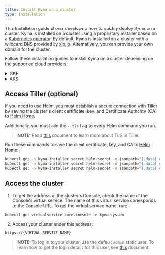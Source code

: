 ```yaml
---
title: Install Kyma on a cluster
type: Installation
---
```


This Installation guide shows developers how to quickly deploy Kyma on a cluster. Kyma is installed on a cluster using a proprietary installer based on a [Kubernetes operator](https://coreos.com/operators/). By default, Kyma is installed on a cluster with a wildcard DNS provided by [xip.io](http://xip.io). Alternatively, you can provide your own domain for the cluster.

Follow these installation guides to install Kyma on a cluster depending on the supported cloud providers:
<div tabs>
  <details>
  <summary>
  GKE
  </summary>

This Installation guide shows developers how to quickly deploy Kyma on a [Google Kubernetes Engine](https://cloud.google.com/kubernetes-engine/) (GKE) cluster.

## Prerequisites
- [Google Cloud Platform](https://console.cloud.google.com/) (GCP) project with Kubernetes Engine API enabled
- [kubectl](https://kubernetes.io/docs/tasks/tools/install-kubectl/) 1.12.0
- [Docker](https://www.docker.com/)
- [Docker Hub](https://hub.docker.com/) account
- [gcloud](https://cloud.google.com/sdk/gcloud/)
- [wget](https://www.gnu.org/software/wget/)
- A domain for your GKE cluster (optional)

>**TIP:** Get a free domain for your cluster using services like [freenom.com](https://www.freenom.com) or similar.

## Prepare the GKE cluster

1. Select a name for your cluster. Set the cluster name and the name of your GCP project as environment variables. Run:
    ```
    export CLUSTER_NAME={CLUSTER_NAME_YOU_WANT}
    export PROJECT={YOUR_GCP_PROJECT}
    ```

2. Create a cluster in the `europe-west1` region. Run:
    ```
    gcloud container --project "$PROJECT" clusters \
    create "$CLUSTER_NAME" --zone "europe-west1-b" \
    --cluster-version "1.12.5" --machine-type "n1-standard-4" \
    --addons HorizontalPodAutoscaling,HttpLoadBalancing,KubernetesDashboard
    ```

3. Install Tiller on your GKE cluster. Run:

    ```
    kubectl apply -f https://raw.githubusercontent.com/kyma-project/kyma/{RELEASE_TAG}/installation/resources/tiller.yaml
    ```

4. Add your account as the cluster administrator:
    ```
    kubectl create clusterrolebinding cluster-admin-binding --clusterrole=cluster-admin --user=$(gcloud config get-value account)
    ```

## DNS setup and TLS certificate generation (optional)

>**NOTE:** Execute instructions from this section only if you want to use your own domain. Otherwise, proceed to **Prepare the installation configuration file** section.

### Delegate the management of your domain to Google Cloud DNS

Follow these steps:

1. Export the domain name, project name, and DNS zone name as environment variables. Run the commands listed below:

    ```
    export DOMAIN={YOUR_SUBDOMAIN}
    export DNS_NAME={YOUR_DOMAIN}.
    export PROJECT={YOUR_GOOGLE_PROJECT_ID}
    export DNS_ZONE={YOUR_DNS_ZONE}
    ```
    Example:
    ```
    export DOMAIN=my.kyma-demo.ga
    export DNS_NAME=kyma-demo.ga.
    export PROJECT=kyma-demo-235208
    export DNS_ZONE=myzone
    ```

2. Create a DNS-managed zone in your Google project. Run:

    ```
    gcloud dns --project=$PROJECT managed-zones create $DNS_ZONE --description= --dns-name=$DNS_NAME
    ```

    Alternatively, create it through the GCP UI. Navigate go to **Network Services** in the **Network** section, click **Cloud DNS** and select **Create Zone**.

3. Delegate your domain to Google name servers.

    - Get the list of the name servers from the zone details. This is a sample list:
      ```
      ns-cloud-b1.googledomains.com.
      ns-cloud-b2.googledomains.com.
      ns-cloud-b3.googledomains.com.
      ns-cloud-b4.googledomains.com.
      ```

    - Set up your domain to use these name servers.

4. Check if everything is set up correctly and your domain is managed by Google name servers. Run:
    ```
    host -t ns $DNS_NAME
    ```
    A successful response returns the list of the name servers you fetched from GCP.

### Get the TLS certificate

1. Create a folder for certificates. Run:
    ```
    mkdir letsencrypt
    ```
2. Create a new service account and assign it to the `dns.admin` role. Run these commands:
    ```
    gcloud iam service-accounts create dnsmanager --display-name "dnsmanager" --project "$PROJECT"
    ```
    ```
    gcloud projects add-iam-policy-binding $PROJECT \
        --member serviceAccount:dnsmanager@$PROJECT.iam.gserviceaccount.com --role roles/dns.admin
    ```

3. Generate an access key for this account in the `letsencrypt` folder. Run:
    ```
    gcloud iam service-accounts keys create ./letsencrypt/key.json --iam-account dnsmanager@$PROJECT.iam.gserviceaccount.com
    ```
4. Run the Certbot Docker image with the `letsencrypt` folder mounted. Certbot uses the key to apply DNS challenge for the certificate request and stores the TLS certificates in that folder. Run:
    ```
    docker run -it --name certbot --rm \
        -v "$(pwd)/letsencrypt:/etc/letsencrypt" \
        certbot/dns-google \
        certonly \
        -m YOUR_EMAIL_HERE --agree-tos --no-eff-email \
        --dns-google \
        --dns-google-credentials /etc/letsencrypt/key.json \
        --server https://acme-v02.api.letsencrypt.org/directory \
        -d "*.$DOMAIN"
    ```

5. Export the certificate and key as environment variables. Run these commands:

    ```
    export TLS_CERT=$(cat ./letsencrypt/live/$DOMAIN/fullchain.pem | base64 | sed 's/ /\\ /g')
    export TLS_KEY=$(cat ./letsencrypt/live/$DOMAIN/privkey.pem | base64 | sed 's/ /\\ /g')
    ```

## Prepare the installation configuration file

### Using the latest GitHub release

>**NOTE:** You can use Kyma version 0.8 or higher.

1. Go to [this](https://github.com/kyma-project/kyma/releases/) page and choose the latest release.

2. Export the release version as an environment variable. Run:
    ```
    export LATEST={KYMA_RELEASE_VERSION}
    ```

3. Download the `kyma-config-cluster.yaml` and `kyma-installer-cluster.yaml` files from the latest release. Run:
   ```
   wget https://github.com/kyma-project/kyma/releases/download/$LATEST/kyma-config-cluster.yaml
   wget https://github.com/kyma-project/kyma/releases/download/$LATEST/kyma-installer-cluster.yaml
   ```

4. Prepare the deployment file.

    - Run this command if you use the `xip.io` default domain:
    ```
    cat kyma-installer-cluster.yaml <(echo -e "\n---") kyma-config-cluster.yaml | sed -e "s/__.*__//g" > my-kyma.yaml
    ```

    - Run this command if you use your own domain:
    ```
    cat kyma-installer-cluster.yaml <(echo -e "\n---") kyma-config-cluster.yaml | sed -e "s/__DOMAIN__/$DOMAIN/g" | sed -e "s/__TLS_CERT__/$TLS_CERT/g" | sed -e "s/__TLS_KEY__/$TLS_KEY/g" | sed -e "s/__.*__//g" > my-kyma.yaml
    ```
    
    > **NOTE:** If you deploy Kyma with GKE version 1.12.6-gke.X and above, follow these steps to prepare the deployment file. 
        
    - Run this command if you use the `xip.io` default domain:
        
    ```
    cat kyma-installer-cluster.yaml <(echo -e "\n---") kyma-config-cluster.yaml | sed -e "s/__PROMTAIL_CONFIG_NAME__/promtail-k8s-1-14.yaml/g" | sed -e "s/__.*__//g" > my-kyma.yaml
    ```
    
    - Run this command if you use your own domain:
    ```
    cat kyma-installer-cluster.yaml <(echo -e "\n---") kyma-config-cluster.yaml | sed -e "s/__PROMTAIL_CONFIG_NAME__/promtail-k8s-1-14.yaml/g" | sed -e "s/__DOMAIN__/$DOMAIN/g" | sed -e "s/__TLS_CERT__/$TLS_CERT/g" | sed -e "s/__TLS_KEY__/$TLS_KEY/g" | sed -e "s/__.*__//g" > my-kyma.yaml
    ```
    
5. The output of this operation is the `my_kyma.yaml` file. Use it to deploy Kyma on your GKE cluster.

### Using your own image

1. Checkout [kyma-project](https://github.com/kyma-project/kyma) and enter the root folder.

2. Build an image that is based on the current Installer image and includes the current installation and resources charts. Run:

    ```
    docker build -t kyma-installer:latest -f tools/kyma-installer/kyma.Dockerfile .
    ```

3. Push the image to your Docker Hub:
    ```
    docker tag kyma-installer:latest {YOUR_DOCKER_LOGIN}/kyma-installer:latest
    docker push {YOUR_DOCKER_LOGIN}/kyma-installer:latest
    ```

4. Prepare the deployment file:

    - Run this command if you use the `xip.io` default domain:
    ```
    (cat installation/resources/installer.yaml ; echo "---" ; cat installation/resources/installer-config-cluster.yaml.tpl ; echo "---" ; cat installation/resources/installer-cr-cluster.yaml.tpl) | sed -e "s/__.*__//g" > my-kyma.yaml
    ```

    - Run this command if you use your own domain:
    ```
    (cat installation/resources/installer.yaml ; echo "---" ; cat installation/resources/installer-config-cluster.yaml.tpl ; echo "---" ; cat installation/resources/installer-cr-cluster.yaml.tpl) | sed -e "s/__DOMAIN__/$DOMAIN/g" |sed -e "s/__TLS_CERT__/$TLS_CERT/g" | sed -e "s/__TLS_KEY__/$TLS_KEY/g" | sed -e "s/__.*__//g" > my-kyma.yaml
    ```
    > **NOTE:** If you deploy Kyma with GKE version 1.12.6-gke.X and above, follow these steps to prepare the deployment file. 
        
    - Run this command if you use the `xip.io` default domain:
    ```
    (cat installation/resources/installer.yaml ; echo "---" ; cat installation/resources/installer-config-cluster.yaml.tpl ; echo "---" ; cat installation/resources/installer-cr-cluster.yaml.tpl) | sed -e "s/__PROMTAIL_CONFIG_NAME__/promtail-k8s-1-14.yaml/g" | sed -e "s/__.*__//g" > my-kyma.yaml
    ```

    - Run this command if you use your own domain:
    ```
    (cat installation/resources/installer.yaml ; echo "---" ; cat installation/resources/installer-config-cluster.yaml.tpl ; echo "---" ; cat installation/resources/installer-cr-cluster.yaml.tpl) | sed -e "s/__PROMTAIL_CONFIG_NAME__/promtail-k8s-1-14.yaml/g" | sed -e "s/__DOMAIN__/$DOMAIN/g" |sed -e "s/__TLS_CERT__/$TLS_CERT/g" | sed -e "s/__TLS_KEY__/$TLS_KEY/g" | sed -e "s/__.*__//g" > my-kyma.yaml
    ```
    
5. The output of this operation is the `my_kyma.yaml` file. Modify it to fetch the proper image with the changes you made ([YOUR_DOCKER_LOGIN]/kyma-installer:latest). Use the modified file to deploy Kyma on your GKE cluster.

## Deploy Kyma

1. Configure kubectl to use your new cluster. Run:
    ```
    gcloud container clusters get-credentials $CLUSTER_NAME --zone europe-west1-b --project $PROJECT
    ```

2. Deploy Kyma using the `my-kyma` custom configuration file you created. Run:
    ```
    kubectl apply -f my-kyma.yaml
    ```

3. Check if the Pods of Tiller and the Kyma Installer are running:
    ```
    kubectl get pods --all-namespaces
    ```

4. Start Kyma installation:
    ```
    kubectl label installation/kyma-installation action=install
    ```

5. To watch the installation progress, run:
    ```
    while true; do \
      kubectl -n default get installation/kyma-installation -o jsonpath="{'Status: '}{.status.state}{', description: '}{.status.description}"; echo; \
      sleep 5; \
    done
    ```
    After the installation process is finished, the `Status: Installed, description: Kyma installed` message appears.
    In case of an error, you can fetch the logs from the Installer by running:
    ```
    kubectl -n kyma-installer logs -l 'name=kyma-installer'
    ```

## Add the xip.io self-signed certificate to your OS trusted certificates

>**NOTE:** Skip this section if you use your own domain.

After the installation, add the custom Kyma [`xip.io`](http://xip.io/) self-signed certificate to the trusted certificates of your OS. For MacOS, run:
  ```
  tmpfile=$(mktemp /tmp/temp-cert.XXXXXX) \
  && kubectl get configmap  net-global-overrides -n kyma-installer -o jsonpath='{.data.global\.ingress\.tlsCrt}'  | base64 --decode > $tmpfile \
  && sudo security add-trusted-cert -d -r trustRoot -k /Library/Keychains/System.keychain $tmpfile \
  && rm $tmpfile
  ```

## Configure DNS for the cluster load balancer (optional)

>**NOTE:** Execute instructions from this section only if you want to use your own domain.

1. Export the domain of your cluster and DNS zone as environment variables. Run:
    ```
    export DOMAIN=$(kubectl get cm net-global-overrides -n kyma-installer -o jsonpath='{.data.global\.ingress\.domainName}')
    export DNS_ZONE={YOUR_DNS_ZONE}
    ```

2. To add DNS entries, run these commands:
    ```
    export EXTERNAL_PUBLIC_IP=$(kubectl get service -n istio-system istio-ingressgateway -o jsonpath="{.status.loadBalancer.ingress[0].ip}")

    export APISERVER_PUBLIC_IP=$(kubectl get service -n kyma-system apiserver-proxy-ssl -o jsonpath="{.status.loadBalancer.ingress[0].ip}")

    export REMOTE_ENV_IP=$(kubectl get service -n kyma-system application-connector-ingress-nginx-ingress-controller -o jsonpath="{.status.loadBalancer.ingress[0].ip}")

    gcloud dns --project=$PROJECT record-sets transaction start --zone=$DNS_ZONE

    gcloud dns --project=$PROJECT record-sets transaction add $EXTERNAL_PUBLIC_IP --name=\*.$DOMAIN. --ttl=60 --type=A --zone=$DNS_ZONE

    gcloud dns --project=$PROJECT record-sets transaction add $REMOTE_ENV_IP --name=\gateway.$DOMAIN. --ttl=60 --type=A --zone=$DNS_ZONE

    gcloud dns --project=$PROJECT record-sets transaction add $APISERVER_PUBLIC_IP --name=\apiserver.$DOMAIN. --ttl=60 --type=A --zone=$DNS_ZONE

    gcloud dns --project=$PROJECT record-sets transaction execute --zone=$DNS_ZONE
    ```
  </details>
  <details>
  <summary>
  AKS
  </summary>

This Installation guide shows developers how to quickly deploy Kyma on an [Azure Kubernetes Service](https://azure.microsoft.com/services/kubernetes-service/) (AKS) cluster.

## Prerequisites
- [Microsoft Azure](https://azure.microsoft.com)
- [Kubernetes](https://kubernetes.io/) 1.12
- Tiller 2.10.0 or higher
- [Docker](https://www.docker.com/)
- [Docker Hub](https://hub.docker.com/) account
- [az](https://docs.microsoft.com/en-us/cli/azure/install-azure-cli)
- A domain for your AKS cluster (optional)

>**TIP:** Get a free domain for your cluster using services like [freenom.com](https://www.freenom.com) or similar.

## Prepare the AKS cluster

Set the following environment variables:
1. Select a name for your cluster. Set the cluster name, the resource group and region as environment variables. Run:
  ```
  export RS_GROUP={YOUR_RESOURCE_GROUP_NAME}
  export CLUSTER_NAME={YOUR_CLUSTER_NAME}
  export REGION={YOUR_REGION} #westeurope
  ```

2. Create a resource group that will contain all your resources:
   ```
   az group create --name $RS_GROUP --location $REGION
   ```

3. Create an AKS cluster. Run:
    ```
    az aks create \
      --resource-group $RS_GROUP \
      --name $CLUSTER_NAME \
      --node-vm-size "Standard_DS2_v2" \
      --kubernetes-version 1.10.9 \
      --enable-addons "monitoring,http_application_routing" \
      --generate-ssh-keys
    ```
4. To configure kubectl to use your new cluster, run:
    ```
    az aks get-credentials --resource-group $RS_GROUP --name $CLUSTER_NAME
    ```

5. Install Tiller and add additional privileges to be able to access readiness probes endpoints on your AKS cluster.
    * Installation from release
    ```
    kubectl apply -f https://raw.githubusercontent.com/kyma-project/kyma/$KYMA_RELEASE_VERSION/installation/resources/tiller.yaml
    kubectl apply -f https://raw.githubusercontent.com/kyma-project/kyma/$KYMA_RELEASE_VERSION/installation/resources/azure-crb-for-healthz.yaml
    ```
    * If you install Kyma from sources, check out [kyma-project](https://github.com/kyma-project/kyma) and enter the root folder. Run:
    ```
    kubectl apply -f installation/resources/tiller.yaml
    kubectl apply -f installation/resources/azure-crb-for-healthz.yaml
    
## DNS setup and TLS certificate generation (optional)

>**NOTE:** Execute instructions from this section only if you want to use your own domain. Otherwise, proceed to **Prepare the installation configuration file** section.

### Delegate the management of your domain to Azure DNS

Follow these steps:

1. Export the domain name, the sub-domain, and the resource group name as environment variables. Run these commands:

    ```
    export DNS_DOMAIN={YOUR_DOMAIN} # example.com
    export SUB_DOMAIN={YOUR_SUBDOMAIN} # cluster (in this case the full name of your cluster is cluster.example.com)
    export RS_GROUP={YOUR_RESOURCE_GROUP_NAME}
    ```

2. Create a DNS-managed zone in your Azure subscription. Run:

    ```
    az network dns zone create -g $RS_GROUP -n $DNS_DOMAIN
    ```

    Alternatively, create it through the Azure UI. In the **Networking** section, go to **All services**, click **DNS zones**, and select **Add**.

3. Delegate your domain to Azure name servers.

    - Get the list of the name servers from the zone details. This is a sample list:
      ```
      ns1-05.azure-dns.com.
      ns2-05.azure-dns.net.
      ns3-05.azure-dns.org.
      ns4-05.azure-dns.info.
      ```

    - Set up your domain to use these name servers.

4. Check if everything is set up correctly and your domain is managed by Azure name servers. Run:
    ```
    host -t ns $DNS_DOMAIN
    ```
    A successful response returns the list of the name servers you fetched from Azure.

### Get the TLS certificate

>**NOTE:** Azure DNS is not yet supported by Certbot so you must perform manual verification.

1. Create a folder for certificates. Run:
    ```
    mkdir letsencrypt
    ```
2. Export your email address as an environment variable:
    ```
    export YOUR_EMAIL={YOUR_EMAIL}
    ```
3. To get the certificate, run the Certbot Docker image with the `letsencrypt` folder mounted. Certbot stores the TLS certificates in that folder.
    ```
    docker run -it --name certbot --rm \
        -v "$(pwd)/letsencrypt:/etc/letsencrypt" \
        certbot/certbot \
        certonly \
        -m $YOUR_EMAIL --agree-tos --no-eff-email \
        --manual \
        --manual-public-ip-logging-ok \
        --preferred-challenges dns \
        --server https://acme-v02.api.letsencrypt.org/directory \
        -d "*.$SUB_DOMAIN.$DNS_DOMAIN"
    ```
    You will see the following message:

    ```
    Please deploy a DNS TXT record under the name
    _acme-challenge.rc2-test.kyma.online with the following value:

    # TXT_VALUE

    Before continuing, verify the record is deployed.
    ```
    Copy the `TXT_VALUE`.

3. Open a new terminal and export these environment variables:
    ```
    export DNS_DOMAIN={YOUR_DOMAIN} # example.com
    export SUB_DOMAIN={YOUR_SUBDOMAIN} # cluster (in this case the full name of your cluster is cluster.example.com)
    export RS_GROUP={YOUR_RESOURCE_GROUP_NAME}
    ```

4. Export the `TXT_VALUE`.

    ```
    export TXT_VALUE={YOUR_TXT_VALUE}
    ```
    To modify TXT record for your domain, run:
    ```
    az network dns record-set txt delete -n "_acme-challenge.$SUB_DOMAIN" -g $RS_GROUP -z $DNS_DOMAIN --yes
    az network dns record-set txt create -n "_acme-challenge.$SUB_DOMAIN" -g $RS_GROUP -z $DNS_DOMAIN --ttl 60 > /dev/null
    az network dns record-set txt add-record -n "_acme-challenge.$SUB_DOMAIN" -g $RS_GROUP -z $DNS_DOMAIN --value $TXT_VALUE
    ```
5. Go back to the first console, wait about 2 minutes and press enter.

6. Export the certificate and key as environment variables. Run these commands:

    ```
    export TLS_CERT=$(cat ./letsencrypt/live/$SUB_DOMAIN.$DNS_DOMAIN/fullchain.pem | base64 | sed 's/ /\\ /g')
    export TLS_KEY=$(cat ./letsencrypt/live/$SUB_DOMAIN.$DNS_DOMAIN/privkey.pem | base64 | sed 's/ /\\ /g')
    ```

## Prepare the installation configuration file

### Using the latest GitHub release

>**NOTE:** You can use Kyma version 0.8 or higher.

1. Go to [this](https://github.com/kyma-project/kyma/releases/) page and choose the latest release.

2. Export the release version as an environment variable. Run:
    ```
    export LATEST={KYMA_RELEASE_VERSION}
    ```

3. Download the `kyma-config-cluster.yaml` and `kyma-installer-cluster.yaml` files from the latest release. Run:
   ```
   wget https://github.com/kyma-project/kyma/releases/download/$LATEST/kyma-config-cluster.yaml
   wget https://github.com/kyma-project/kyma/releases/download/$LATEST/kyma-installer-cluster.yaml
   ```

4. Prepare the deployment file.

    - Run this command if you use the `xip.io` default domain:
    ```
    cat kyma-installer-cluster.yaml <(echo -e "\n---") kyma-config-cluster.yaml | sed -e "s/__PROXY_EXCLUDE_IP_RANGES__/10.0.0.1/g" | sed -e "s/__.*__//g" > my-kyma.yaml
    ```

    - Run this command if you use your own domain:
    ```
    cat kyma-installer-cluster.yaml <(echo -e "\n---") kyma-config-cluster.yaml | sed -e "s/__PROXY_EXCLUDE_IP_RANGES__/10.0.0.1/g" | sed -e "s/__DOMAIN__/$SUB_DOMAIN.$DNS_DOMAIN/g" | sed -e "s/__TLS_CERT__/$TLS_CERT/g" | sed -e "s/__TLS_KEY__/$TLS_KEY/g" | sed -e "s/__.*__//g" > my-kyma.yaml
    ```
    
    > **NOTE:** If you deploy Kyma with kubernetes version 1.14 and above, please use following steps to prepare the deployment file. 
        
    - Run this command if you use the `xip.io` default domain:
    ```
    cat kyma-installer-cluster.yaml <(echo -e "\n---") kyma-config-cluster.yaml | sed -e "s/__PROMTAIL_CONFIG_NAME__/promtail-k8s-1-14.yaml/g" | sed -e "s/__PROXY_EXCLUDE_IP_RANGES__/10.0.0.1/g" | sed -e "s/__.*__//g" > my-kyma.yaml
    ```

    - Run this command if you use your own domain:
    ```
    cat kyma-installer-cluster.yaml <(echo -e "\n---") kyma-config-cluster.yaml | sed -e "s/__PROMTAIL_CONFIG_NAME__/promtail-k8s-1-14.yaml/g" | sed -e "s/__PROXY_EXCLUDE_IP_RANGES__/10.0.0.1/g" | sed -e "s/__DOMAIN__/$SUB_DOMAIN.$DNS_DOMAIN/g" | sed -e "s/__TLS_CERT__/$TLS_CERT/g" | sed -e "s/__TLS_KEY__/$TLS_KEY/g" | sed -e "s/__.*__//g" > my-kyma.yaml
    ```
    
5. The output of this operation is the `my_kyma.yaml` file. Use it to deploy Kyma on your GKE cluster.


### Using your own image

1. Checkout [kyma-project](https://github.com/kyma-project/kyma) and enter the root folder.

2. Build an image that is based on the current Installer image and includes the current installation and resources charts. Run:

    ```
    docker build -t kyma-installer:latest -f tools/kyma-installer/kyma.Dockerfile .
    ```

3. Push the image to your Docker Hub:
    ```
    docker tag kyma-installer:latest {YOUR_DOCKER_LOGIN}/kyma-installer:latest
    docker push {YOUR_DOCKER_LOGIN}/kyma-installer:latest
    ```

4. Prepare the deployment file:

    - Run this command if you use the `xip.io` default domain:
    ```
    (cat installation/resources/installer.yaml ; echo "\n---" ; cat installation/resources/installer-config-cluster.yaml.tpl ; echo "\n---" ; cat installation/resources/installer-cr-cluster.yaml.tpl) | sed -e "s/__PROXY_EXCLUDE_IP_RANGES__/10.0.0.1/g" | sed -e "s/__.*__//g" > my-kyma.yaml
    ```

    - Run this command if you use your own domain:
    ```
    (cat installation/resources/installer.yaml ; echo "\n---" ; cat installation/resources/installer-config-cluster.yaml.tpl ; echo "\n---" ; cat installation/resources/installer-cr-cluster.yaml.tpl) | sed -e "s/__PROXY_EXCLUDE_IP_RANGES__/10.0.0.1/g" | sed -e "s/__DOMAIN__/$SUB_DOMAIN.$DNS_DOMAIN/g" | sed -e "s/__TLS_CERT__/$TLS_CERT/g" | sed -e "s/__TLS_KEY__/$TLS_KEY/g" | sed -e "s/__.*__//g" > my-kyma.yaml
    ```
    > **NOTE:** If you deploy Kyma with kubernetes version 1.14 and above, please use following steps to prepare the deployment file. 
    - Run this command if you use the `xip.io` default domain:
    ```
    (cat installation/resources/installer.yaml ; echo "\n---" ; cat installation/resources/installer-config-cluster.yaml.tpl ; echo "\n---" ; cat installation/resources/installer-cr-cluster.yaml.tpl) | sed -e "s/__PROMTAIL_CONFIG_NAME__/promtail-k8s-1-14.yaml/g" | sed -e "s/__PROXY_EXCLUDE_IP_RANGES__/10.0.0.1/g" | sed -e "s/__.*__//g" > my-kyma.yaml
    ```

    - Run this command if you use your own domain:
    ```
    (cat installation/resources/installer.yaml ; echo "\n---" ; cat installation/resources/installer-config-cluster.yaml.tpl ; echo "\n---" ; cat installation/resources/installer-cr-cluster.yaml.tpl) | sed -e "s/__PROMTAIL_CONFIG_NAME__/promtail-k8s-1-14.yaml/g" | sed -e "s/__PROXY_EXCLUDE_IP_RANGES__/10.0.0.1/g" | sed -e "s/__DOMAIN__/$SUB_DOMAIN.$DNS_DOMAIN/g" | sed -e "s/__TLS_CERT__/$TLS_CERT/g" | sed -e "s/__TLS_KEY__/$TLS_KEY/g" | sed -e "s/__.*__//g" > my-kyma.yaml
    ```
    
5. The output of this operation is the `my_kyma.yaml` file. Modify it to fetch the proper image with the changes you made ([YOUR_DOCKER_LOGIN]/kyma-installer:latest). Use the modified file to deploy Kyma on your GKE cluster.

## Deploy Kyma

1. Deploy Kyma using the `my-kyma` custom configuration file you created. Run:
    ```
    kubectl apply -f my-kyma.yaml
    ```
    >**NOTE:** If you get the `Error from server (MethodNotAllowed)` error, run the command again before proceeding to the next step.

2. Check if the Pods of Tiller and the Kyma Installer are running:
    ```
    kubectl get pods --all-namespaces
    ```

3. Start Kyma installation:
    ```
    kubectl label installation/kyma-installation action=install
    ```

4. To watch the installation progress, run:
    ```
    while true; do \
      kubectl -n default get installation/kyma-installation -o jsonpath="{'Status: '}{.status.state}{', description: '}{.status.description}"; echo; \
      sleep 5; \
    done
    ```
    After the installation process is finished, the `Status: Installed, description: Kyma installed` message appears.
    In case of an error, you can fetch the logs from the Installer by running:
    ```
    kubectl -n kyma-installer logs -l 'name=kyma-installer'
    ```

## Add the xip.io self-signed certificate to your OS trusted certificates

>**NOTE:** Skip this section if you use your own domain.

After the installation, add the custom Kyma [`xip.io`](http://xip.io/) self-signed certificate to the trusted certificates of your OS. For MacOS, run:
```
tmpfile=$(mktemp /tmp/temp-cert.XXXXXX) \
&& kubectl get configmap cluster-certificate-overrides -n kyma-installer -o jsonpath='{.data.global\.tlsCrt}' | base64 --decode > $tmpfile \
&& sudo security add-trusted-cert -d -r trustRoot -k /Library/Keychains/System.keychain $tmpfile \
&& rm $tmpfile
```

## Configure DNS for the cluster load balancer (optional)

>**NOTE:** Execute instructions from this section only if you want to use your own domain.

Run these commands:

```
export EXTERNAL_PUBLIC_IP=$(kubectl get service -n istio-system istio-ingressgateway -o jsonpath="{.status.loadBalancer.ingress[0].ip}")

export REMOTE_ENV_IP=$(kubectl get service -n kyma-system application-connector-ingress-nginx-ingress-controller -o jsonpath="{.status.loadBalancer.ingress[0].ip}")

export APISERVER_PUBLIC_IP=$(kubectl get service -n kyma-system apiserver-proxy-ssl -o jsonpath="{.status.loadBalancer.ingress[0].ip}")

az network dns record-set a create -g $RS_GROUP -z $DNS_DOMAIN -n \*.$SUB_DOMAIN --ttl 60
az network dns record-set a add-record -g $RS_GROUP -z $DNS_DOMAIN -n \*.$SUB_DOMAIN -a $EXTERNAL_PUBLIC_IP

az network dns record-set a create -g $RS_GROUP -z $DNS_DOMAIN -n gateway.$SUB_DOMAIN --ttl 60
az network dns record-set a add-record -g $RS_GROUP -z $DNS_DOMAIN -n gateway.$SUB_DOMAIN -a $REMOTE_ENV_IP

az network dns record-set a create -g $RS_GROUP -z $DNS_DOMAIN -n apiserver.$SUB_DOMAIN --ttl 60
az network dns record-set a add-record -g $RS_GROUP -z $DNS_DOMAIN -n apiserver.$SUB_DOMAIN -a $APISERVER_PUBLIC_IP
```
  </details>
</div>

## Access Tiller (optional)

If you need to use Helm, you must establish a secure connection with Tiller by saving the cluster's client certificate, key, and Certificate Authority (CA) to [Helm Home](https://helm.sh/docs/glossary/#helm-home-helm-home). 

Additionally, you must add the `--tls` flag to every Helm command you run.

>**NOTE:** Read [this](#details-tls-in-tiller) document to learn more about TLS in Tiller.

Run these commands to save the client certificate, key, and CA to [Helm Home](https://helm.sh/docs/glossary/#helm-home-helm-home):

```bash
kubectl get -n kyma-installer secret helm-secret -o jsonpath="{.data['global\.helm\.ca\.crt']}" | base64 --decode > "$(helm home)/ca.pem";
kubectl get -n kyma-installer secret helm-secret -o jsonpath="{.data['global\.helm\.tls\.crt']}" | base64 --decode > "$(helm home)/cert.pem";
kubectl get -n kyma-installer secret helm-secret -o jsonpath="{.data['global\.helm\.tls\.key']}" | base64 --decode > "$(helm home)/key.pem";
```

## Access the cluster

1. To get the address of the cluster's Console, check the name of the Console's virtual service. The name of this virtual service corresponds to the Console URL. To get the virtual service name, run:

```
kubectl get virtualservice core-console -n kyma-system
```

2. Access your cluster under this address:

```
https://{VIRTUAL_SERVICE_NAME}
```

>**NOTE:** To log in to your cluster, use the default `admin` static user. To learn how to get the login details for this user, see [this](#installation-install-kyma-locally-access-the-kyma-console) document.
